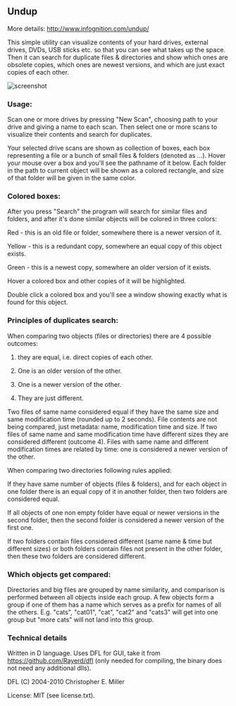 ## Undup

More details: http://www.infognition.com/undup/

This simple utility can visualize contents of your hard drives, external drives, DVDs, USB sticks etc. so that you can see what takes up the space. Then it can search for duplicate files & directories and show which ones are obsolete copies, which ones are newest versions, and which are just exact copies of each other. 

![screenshot][1]

### Usage:
Scan one or more drives by pressing "New Scan", choosing path to your drive
and giving a name to each scan. Then select one or more scans to visualize their
contents and search for duplicates.

Your selected drive scans are shown as collection of boxes, each box representing a file or a bunch of small files & folders (denoted as ...). Hover your mouse over a box and you'll see the pathname of it below. Each folder in the path to current object will be shown as a colored rectangle, and size of that folder will be given in the same color. 

### Colored boxes:

After you press "Search" the program will search for similar files and folders, and after it's done similar objects will be colored in three colors:

Red - this is an old file or folder, somewhere there is a newer version of it.

Yellow - this is a redundant copy, somewhere an equal copy of this object exists.

Green - this is a newest copy, somewhere an older version of it exists.

Hover a colored box and other copies of it will be highlighted. 

Double click a colored box and you'll see a window showing exactly what is found for this object.


### Principles of duplicates search:

When comparing two objects (files or directories) there are 4 possible outcomes:

1) they are equal, i.e. direct copies of each other.

2) One is an older version of the other.

3) One is a newer version of the other.

4) They are just different.

Two files of same name considered equal if they have the same size and same modification time (rounded up to 2 seconds). File contents are not being compared, just metadata: name, modification time and size. If two files of same name and same modification time have different sizes they are considered different (outcome 4). Files with same name and different modification times are related by time: one is considered a newer version of the other.

When comparing two directories following rules applied:

If they have same number of objects (files & folders), and for each object in one folder there is an equal copy of it in another folder, then two folders are considered equal.

If all objects of one non empty folder have equal or newer versions in the second folder, then the second folder is considered a newer version of the first one.

If two folders contain files considered different (same name & time but different sizes) or both folders contain files not present in the other folder, then these two folders are considered different.

### Which objects get compared:

Directories and big files are grouped by name similarity, and comparison is performed between all objects inside each group. A few objects form a group if one of them has a name which serves as a prefix for names of all the others. E.g. "cats", "cat01", "cat", "cat2" and "cats3" will get into one group but "more cats" will not land into this group.

### Technical details
Written in D language. Uses DFL for GUI, take it from https://github.com/Rayerd/dfl (only needed for compiling, the binary does not need any additional dlls). 

DFL (C) 2004-2010 Christopher E. Miller

License: MIT (see license.txt).

[1]: http://www.infognition.com/undup/undup500.jpg
